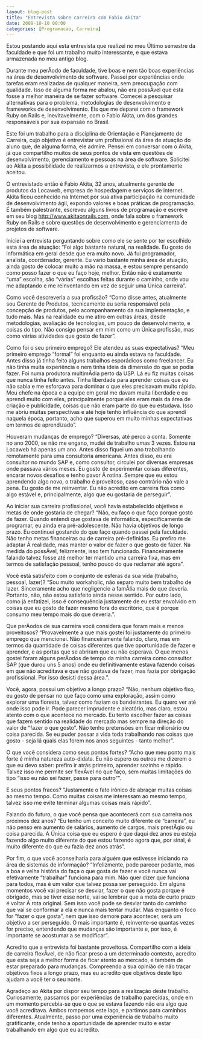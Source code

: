```yaml
---
layout: blog-post
title: "Entrevista sobre carreira com Fabio Akita"
date: 2009-10-10 00:00
categories: [Programacao, Carreira]
---
```

Estou postando aqui esta entrevista que realizei no meu Último semestre da faculdade e que foi um trabalho muito interessante, e que estava armazenada no meu antigo blog.

Durante meu perÃ­odo de faculdade, tive boas e nem tão boas experiências na área de desenvolvimento de software. Passei por experiências onde tarefas eram realizadas de qualquer maneira, sem preocupação com qualidade. Isso de alguma forma me abalou, não era possÃ­vel que esta fosse a melhor maneira de se fazer software. Comecei a pesquisar alternativas para o problema, metodologias de desenvolvimento e frameworks de desenvolvimento. Eis que me deparei com o framework Ruby on Rails e, inevitavelmente, com o Fabio Akita, um dos grandes responsáveis por sua expansão no Brasil.

Este foi um trabalho para a disciplina de Orientação e Planejamento de Carreira, cujo objetivo é entrevistar um profissional da área de atuação do aluno que, de alguma forma, ele admire. Pensei em conversar com o Akita, já que compartilho muitos de seus pontos de vista em questões de desenvolvimento, gerenciamento e pessoas na área de software. Solicitei ao Akita a possibilidade de realizarmos a entrevista, e ele prontamente aceitou.

O entrevistado então é Fabio Akita, 32 anos, atualmente gerente de produtos da Locaweb, empresa de hospedagem e serviços de internet. Akita ficou conhecido na Internet por sua ativa participação na comunidade de desenvolvimento ágil, expondo valores e boas práticas de programação. É também palestrante, escreveu alguns livros de programação e escreve em seu blog http://www.akitaonrails.com, onde fala sobre o framework Ruby on Rails e sobre questões de desenvolvimento e gerenciamento de projetos de software.

Iniciei a entrevista perguntando sobre como ele se sente por ter escolhido esta área de atuação: “Foi algo bastante natural, na realidade. Eu gosto de informática em geral desde que era muito novo. Já fui programador, analista, coordenador, gerente. Eu vario bastante minha área de atuação, ainda gosto de colocar muito a mão na massa, e estou sempre pensando como posso fazer o que eu faço hoje, melhor. Então não é exatamente “uma” escolha, são “várias” escolhas feitas durante o caminho, onde vou me adaptando e me reinventando em vez de seguir uma Única carreira”.

Como você descreveria a sua profissão? “Como disse antes, atualmente sou Gerente de Produtos, tecnicamente eu seria responsável pela concepção de produtos, pelo acompanhamento da sua implementação, e tudo mais. Mas na realidade eu me atiro em outras áreas, desde metodologias, avaliação de tecnologias, um pouco de desenvolvimento, e coisas do tipo. Não consigo pensar em mim como um Única profissão, mas como várias atividades que gosto de fazer”.

Como foi o seu primeiro emprego? Ele atendeu as suas expectativas? “Meu primeiro emprego “formal” foi enquanto eu ainda estava na faculdade. Antes disso já tinha feito alguns trabalhos esporádicos como freelancer. Eu não tinha muita experiência e nem tinha ideia da dimensão do que se podia fazer. Foi numa produtora multimÃ­dia perto da USP. Lá eu fiz muitas coisas que nunca tinha feito antes. Tinha liberdade para aprender coisas que eu não sabia e me esforçava para dominar o que eles precisavam muito rápido. Meu chefe na época e a equipe em geral me davam muita liberdade e eu aprendi muito com eles, principalmente porque eles eram mais da área de criação e publicidade, coisas que não eram parte do que eu estudava. Isso me abriu muitas perspectivas e até hoje tenho influência do que aprendi naquela época, portanto, acho que superou em muito minhas expectativas em termos de aprendizado”.

Houveram mudanças de emprego? “Diversas, até perco a conta. Somente no ano 2000, se não me engano, mudei de trabalho umas 3 vezes. Estou na Locaweb há apenas um ano. Antes disso fiquei um ano trabalhando remotamente para uma consultoria americana. Antes disso, eu era consultor no mundo SAP e, como consultor, circulei por diversas empresas onde passava vários meses. Eu gosto de experimentar coisas diferentes, encarar novos desafios e tenho pavor Ã rotina. Sempre que eu estou aprendendo algo novo, o trabalho é proveitoso, caso contrário não vale a pena. Eu gosto de me reinventar. Eu não acredito em carreira fixa como algo estável e, principalmente, algo que eu gostaria de perseguir”.

Ao iniciar sua carreira profissional, você havia estabelecido objetivos e metas de onde gostaria de chegar? “Não, eu faço o que faço porque gosto de fazer. Quando entendi que gostava de informática, especificamente de programar, eu ainda era pré-adolescente. Não havia objetivos de longo prazo. Eu continuei gostando do que faço quando passei pela faculdade. Não tenho metas financeiras ou de carreira pré-definidas. Eu prefiro me adaptar Ã realidade, mas manter o valor de fazer o que gosto de fazer. Na medida do possÃ­vel, felizmente, isso tem funcionado. Financeiramente falando talvez fosse até melhor ter mantido uma carreira fixa, mas em termos de satisfação pessoal, tenho pouco do que reclamar até agora”.

Você está satisfeito com o conjunto de esferas da sua vida (trabalho, pessoal, lazer)? “Sou muito workaholic, não separo muito bem trabalho de lazer. Sinceramente acho que negligencio a famÃ­lia mais do que deveria. Portanto, não, não estou satisfeito ainda nesse sentido. Por outro lado, como já enfatizei, isso é consequência justamente de eu estar envolvido em coisas que eu gosto de fazer mesmo fora do escritório, que é porque consumo meu tempo mais do que deveria.”.

Que perÃ­odos de sua carreira você considera que foram mais e menos proveitosos? “Provavelmente a que mais gostei foi justamente do primeiro emprego que mencionei. Não financeiramente falando, claro, mas em termos da quantidade de coisas diferentes que tive oportunidade de fazer e aprender, e as portas que se abriram que eu não esperava. O que menos gostei foram alguns perÃ­odos de tempo da minha carreira como consultor SAP (que durou uns 5 anos) onde eu definitivamente estava fazendo coisas em que não acreditava e que não gostava de fazer, mas fazia por obrigação profissional. Por isso desisti dessa área.”.

Você, agora, possui um objetivo a longo prazo? “Não, nenhum objetivo fixo, eu gosto de pensar no que faço como uma exploração, assim como explorar uma floresta, talvez como faziam os bandeirantes. Eu quero ver até onde isso pode ir. Pode parecer imprudente e aleatório, mas claro, estou atento com o que acontece no mercado. Eu tento escolher fazer as coisas que fazem sentido na realidade do mercado mas sempre na direção do valor de “fazer o que gosto”. Não tenho pretensões em ficar milionário ou coisa parecida. Se eu puder passar a vida toda trabalhando nas coisas que gosto - seja lá quais elas forem nos anos seguintes - tanto melhor”.

O que você considera como seus pontos fortes? “Acho que meu ponto mais forte é minha natureza auto-didata. Eu não espero os outros me dizerem o que eu devo saber: prefiro ir atrás primeiro, aprender sozinho e rápido. Talvez isso me permite ser flexÃ­vel no que faço, sem muitas limitações do tipo “isso eu não sei fazer, passe para outro””.

E seus pontos fracos? “Justamente o fato irônico de abraçar muitas coisas ao mesmo tempo. Como muitas coisas me interessam ao mesmo tempo, talvez isso me evite terminar algumas coisas mais rápido”.

Falando do futuro, o que você pensa que acontecerá com sua carreira nos próximos dez anos? “Eu tenho um conceito muito diferente de “carreira”, eu não penso em aumento de salários, aumento de cargos, mais prestÃ­gio ou coisa parecida. A Única coisa que eu espero é que daqui dez anos eu esteja fazendo algo muito diferente do que estou fazendo agora que, por sinal, é muito diferente do que eu fazia dez anos atrás”.

Por fim, o que você aconselharia para alguém que estivesse iniciando na área de sistemas de informação? “Infelizmente, pode parecer pedante, mas a boa e velha história do faça o que gosta de fazer e você nunca vai efetivamente “trabalhar” funciona para mim. Não quer dizer que funciona para todos, mas é um valor que talvez possa ser perseguido. Em alguns momentos você vai precisar se desviar, fazer o que não gosta porque é obrigado, mas se tiver esse norte, vai se lembrar que a meta de curto prazo é voltar Ã rota original. Sem isso você pode se desviar tanto do caminho que vai se conformar a ela e nunca mais tentar mudar. Mas enquanto o foco for “fazer o que gosta”, nem que isso demore para acontecer, será um objetivo a ser perseguido. O mais importante é, reinvente-se quantas vezes for preciso, entendendo que mudanças são importante e, por isso, é importante se acostumar a se modificar”.

Acredito que a entrevista foi bastante proveitosa. Compartilho com a ideia de carreira flexÃ­vel, de não ficar preso a um determinado contexto, acredito que esta seja a melhor forma de ficar atento ao mercado, e também de estar preparado para mudanças. Compreendo a sua opinião de não traçar objetivos fixos a longo prazo, mas eu acredito que objetivos deste tipo ajudam a você ter o seu norte.

Agradeço ao Akita por dispor seu tempo para a realização deste trabalho. Curiosamente, passamos por experiências de trabalho parecidas, onde em um momento percebia-se que o que se estava fazendo não era algo que você acreditava. Ambos rompemos este laço, e partimos para caminhos diferentes. Atualmente, passo por uma experiência de trabalho muito gratificante, onde tenho a oportunidade de aprender muito e estar trabalhando em algo que eu acredito.
